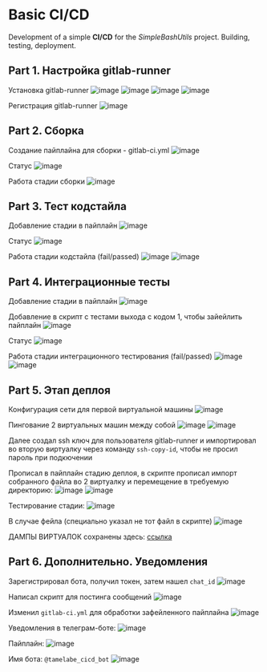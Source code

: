 # Basic CI/CD

Development of a simple **CI/CD** for the *SimpleBashUtils* project. Building, testing, deployment.

## Part 1. Настройка gitlab-runner

Установка gitlab-runner
![image](src/resources/1.1.png)
![image](src/resources/1.2.png)
![image](src/resources/1.3.png)
![image](src/resources/1.4.png)

Регистрация gitlab-runner
![image](src/resources/1.5.png)

## Part 2. Сборка

Создание пайплайна для сборки - gitlab-ci.yml
![image](src/resources/)

Статус
![image](src/resources/2.2.png)

Работа стадии сборки
![image](src/resources/2.3.png)

## Part 3. Тест кодстайла

Добавление стадии в пайплайн
![image](src/resources/3.1.png)

Статус
![image](src/resources/3.2.png)

Работа стадии кодстайла (fail/passed)
![image](src/resources/3.3.png)
![image](src/resources/3.4.png)

## Part 4. Интеграционные тесты

Добавление стадии в пайплайн
![image](src/resources/4.1.png)

Добавление в скрипт с тестами выхода с кодом 1, чтобы зайейлить пайплайн
![image](src/resources/4.2.png)

Статус
![image](src/resources/4.3.png)

Работа стадии интеграционного тестирования (fail/passed)
![image](src/resources/4.4.png)
![image](src/resources/4.5.png)

## Part 5. Этап деплоя

Конфигурация сети для первой виртуальной машины
![image](src/resources/5.1.png)

Пингование 2 виртуальных машин между собой
![image](src/resources/5.2.png)
![image](src/resources/5.3.png)

Далее создал ssh ключ для пользователя gitlab-runner и импортировал во вторую виртуалку через команду `ssh-copy-id`, чтобы не просил пароль при подкючении

Прописал в пайплайн стадию деплоя, в скрипте прописал импорт собранного файла во 2 виртуалку и перемещение в требуемую директорию:
![image](src/resources/5.4.png)
![image](src/resources/5.5.png)

Тестирование стадии:
![image](src/resources/5.6.png)

В случае фейла (специально указал не тот файл в скрипте)
![image](src/resources/5.7.png)

ДАМПЫ ВИРТУАЛОК сохранены здесь: [ссылка](https://drive.google.com/drive/folders/1iHQ_3LbIr3rnZ2zXqUO5_BGj5M0jcR3X?usp=share_link)

## Part 6. Дополнительно. Уведомления

Зарегистрировал бота, получил токен, затем нашел `chat_id`
![image](src/resources/6.1.png)

Написал скрипт для постинга сообщений
![image](src/resources/6.2.png)

Изменил `gitlab-ci.yml` для обработки зафейленного пайплайна
![image](src/resources/6.3.png)

Уведомления в телеграм-боте:
![image](src/resources/6.4.png)

Пайплайн:
![image](src/resources/6.4.1.png)

Имя бота: `@tamelabe_cicd_bot`
![image](src/resources/6.5.png)

